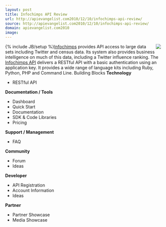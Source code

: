 ```yaml
---
layout: post
title: Infochimps API Review
url: http://apievangelist.com2010/12/10/infochimps-api-review/
source: http://apievangelist.com2010/12/10/infochimps-api-review/
domain: apievangelist.com2010
image: 
---
```

{% include JB/setup %}<img src="http://s3.amazonaws.com/satisfaction-production/public/uploaded_images/4719254/20091026_infochimps_logo_orange_monkey-black-no-tagline_full_aspect_medium.png"  align="right" /><a href="http://infochimps.com/" target="_blank">Infochimps</a> provides API access to large data sets including Twitter and census data. Its system also provides business intelligence on much of this data, including a Twitter influence ranking.
The <a href="http://api.infochimps.com/" target="_blank">Infochimps API</a> delivers a RESTful API with a basic authentication using an application key. It provides a wide range of language kits including Ruby, Python, PHP and Command Line.
Building Blocks
<strong>Technology</strong>
<ul>
     <li>RESTful API
     </li>
</ul><strong>Documentation / Tools</strong>
<ul>
     <li>Dashboard
     </li>
     <li>Quick Start
     </li>
     <li>Documentation
     </li>
     <li>SDK &amp; Code Libraries
     </li>
     <li>Pricing
     </li>
</ul><strong>Support / Management</strong>
<ul>
     <li>FAQ
     </li>
</ul><strong>Community</strong>
<ul>
     <li>Forum
     </li>
     <li>Ideas
     </li>
</ul><strong>Developer</strong>
<ul>
     <li>API Registration
     </li>
     <li>Account Information
     </li>
     <li>Ideas
     </li>
</ul><strong>Partner</strong>
<ul>
     <li>Partner Showcase
     </li>
     <li>Media Showcase
     </li>
</ul>
